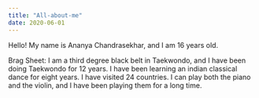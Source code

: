 ```yaml
---
title: "All-about-me"
date: 2020-06-01
---
```


Hello! My name is Ananya Chandrasekhar, and I am 16 years old. 

Brag Sheet:
I am a third degree black belt in Taekwondo, and I have been doing Taekwondo for 12 years.
I have been learning an indian classical dance for eight years.
I have visited 24 countries.
I can play both the piano and the violin, and I have been playing them for a long time.
